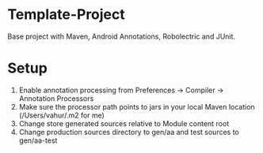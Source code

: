 Template-Project
================
Base project with Maven, Android Annotations, Robolectric and JUnit.

Setup
================
1. Enable annotation processing from Preferences -> Compiler -> Annotation Processors
2. Make sure the processor path points to jars in your local Maven location (/Users/vahur/.m2 for me)
3. Change store generated sources relative to Module content root
4. Change production sources directory to gen/aa and test sources to gen/aa-test
